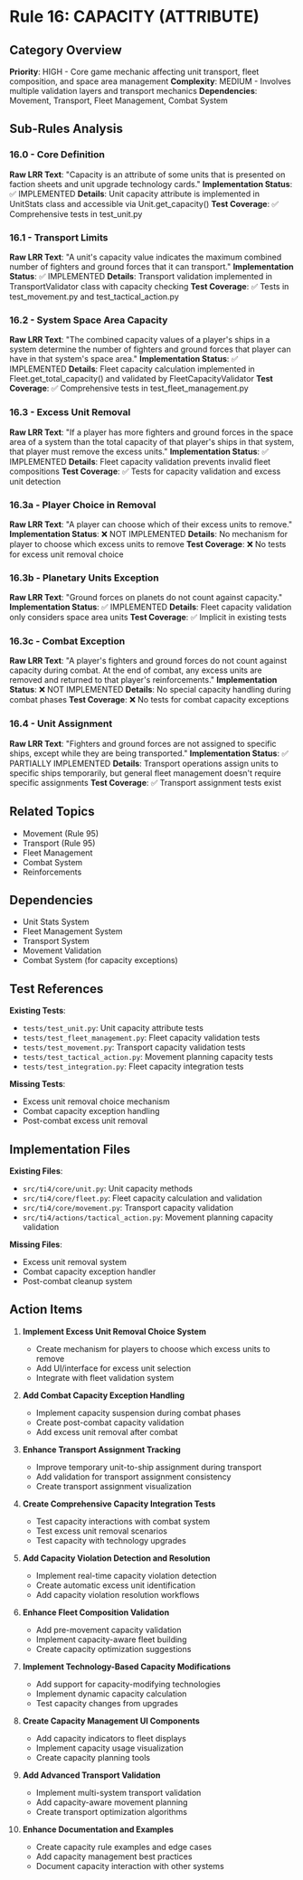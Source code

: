 # Rule 16: CAPACITY (ATTRIBUTE)

## Category Overview
**Priority**: HIGH - Core game mechanic affecting unit transport, fleet composition, and space area management
**Complexity**: MEDIUM - Involves multiple validation layers and transport mechanics
**Dependencies**: Movement, Transport, Fleet Management, Combat System

## Sub-Rules Analysis

### 16.0 - Core Definition
**Raw LRR Text**: "Capacity is an attribute of some units that is presented on faction sheets and unit upgrade technology cards."
**Implementation Status**: ✅ IMPLEMENTED
**Details**: Unit capacity attribute is implemented in UnitStats class and accessible via Unit.get_capacity()
**Test Coverage**: ✅ Comprehensive tests in test_unit.py

### 16.1 - Transport Limits
**Raw LRR Text**: "A unit's capacity value indicates the maximum combined number of fighters and ground forces that it can transport."
**Implementation Status**: ✅ IMPLEMENTED
**Details**: Transport validation implemented in TransportValidator class with capacity checking
**Test Coverage**: ✅ Tests in test_movement.py and test_tactical_action.py

### 16.2 - System Space Area Capacity
**Raw LRR Text**: "The combined capacity values of a player's ships in a system determine the number of fighters and ground forces that player can have in that system's space area."
**Implementation Status**: ✅ IMPLEMENTED
**Details**: Fleet capacity calculation implemented in Fleet.get_total_capacity() and validated by FleetCapacityValidator
**Test Coverage**: ✅ Comprehensive tests in test_fleet_management.py

### 16.3 - Excess Unit Removal
**Raw LRR Text**: "If a player has more fighters and ground forces in the space area of a system than the total capacity of that player's ships in that system, that player must remove the excess units."
**Implementation Status**: ✅ IMPLEMENTED
**Details**: Fleet capacity validation prevents invalid fleet compositions
**Test Coverage**: ✅ Tests for capacity validation and excess unit detection

### 16.3a - Player Choice in Removal
**Raw LRR Text**: "A player can choose which of their excess units to remove."
**Implementation Status**: ❌ NOT IMPLEMENTED
**Details**: No mechanism for player to choose which excess units to remove
**Test Coverage**: ❌ No tests for excess unit removal choice

### 16.3b - Planetary Units Exception
**Raw LRR Text**: "Ground forces on planets do not count against capacity."
**Implementation Status**: ✅ IMPLEMENTED
**Details**: Fleet capacity validation only considers space area units
**Test Coverage**: ✅ Implicit in existing tests

### 16.3c - Combat Exception
**Raw LRR Text**: "A player's fighters and ground forces do not count against capacity during combat. At the end of combat, any excess units are removed and returned to that player's reinforcements."
**Implementation Status**: ❌ NOT IMPLEMENTED
**Details**: No special capacity handling during combat phases
**Test Coverage**: ❌ No tests for combat capacity exceptions

### 16.4 - Unit Assignment
**Raw LRR Text**: "Fighters and ground forces are not assigned to specific ships, except while they are being transported."
**Implementation Status**: ✅ PARTIALLY IMPLEMENTED
**Details**: Transport operations assign units to specific ships temporarily, but general fleet management doesn't require specific assignments
**Test Coverage**: ✅ Transport assignment tests exist

## Related Topics
- Movement (Rule 95)
- Transport (Rule 95)
- Fleet Management
- Combat System
- Reinforcements

## Dependencies
- Unit Stats System
- Fleet Management System
- Transport System
- Movement Validation
- Combat System (for capacity exceptions)

## Test References
**Existing Tests**:
- `tests/test_unit.py`: Unit capacity attribute tests
- `tests/test_fleet_management.py`: Fleet capacity validation tests
- `tests/test_movement.py`: Transport capacity validation tests
- `tests/test_tactical_action.py`: Movement planning capacity tests
- `tests/test_integration.py`: Fleet capacity integration tests

**Missing Tests**:
- Excess unit removal choice mechanism
- Combat capacity exception handling
- Post-combat excess unit removal

## Implementation Files
**Existing Files**:
- `src/ti4/core/unit.py`: Unit capacity methods
- `src/ti4/core/fleet.py`: Fleet capacity calculation and validation
- `src/ti4/core/movement.py`: Transport capacity validation
- `src/ti4/actions/tactical_action.py`: Movement planning capacity validation

**Missing Files**:
- Excess unit removal system
- Combat capacity exception handler
- Post-combat cleanup system

## Action Items

1. **Implement Excess Unit Removal Choice System**
   - Create mechanism for players to choose which excess units to remove
   - Add UI/interface for excess unit selection
   - Integrate with fleet validation system

2. **Add Combat Capacity Exception Handling**
   - Implement capacity suspension during combat phases
   - Create post-combat capacity validation
   - Add excess unit removal after combat

3. **Enhance Transport Assignment Tracking**
   - Improve temporary unit-to-ship assignment during transport
   - Add validation for transport assignment consistency
   - Create transport assignment visualization

4. **Create Comprehensive Capacity Integration Tests**
   - Test capacity interactions with combat system
   - Test excess unit removal scenarios
   - Test capacity with technology upgrades

5. **Add Capacity Violation Detection and Resolution**
   - Implement real-time capacity violation detection
   - Create automatic excess unit identification
   - Add capacity violation resolution workflows

6. **Enhance Fleet Composition Validation**
   - Add pre-movement capacity validation
   - Implement capacity-aware fleet building
   - Create capacity optimization suggestions

7. **Implement Technology-Based Capacity Modifications**
   - Add support for capacity-modifying technologies
   - Implement dynamic capacity calculation
   - Test capacity changes from upgrades

8. **Create Capacity Management UI Components**
   - Add capacity indicators to fleet displays
   - Implement capacity usage visualization
   - Create capacity planning tools

9. **Add Advanced Transport Validation**
   - Implement multi-system transport validation
   - Add capacity-aware movement planning
   - Create transport optimization algorithms

10. **Enhance Documentation and Examples**
    - Create capacity rule examples and edge cases
    - Add capacity management best practices
    - Document capacity interaction with other systems
